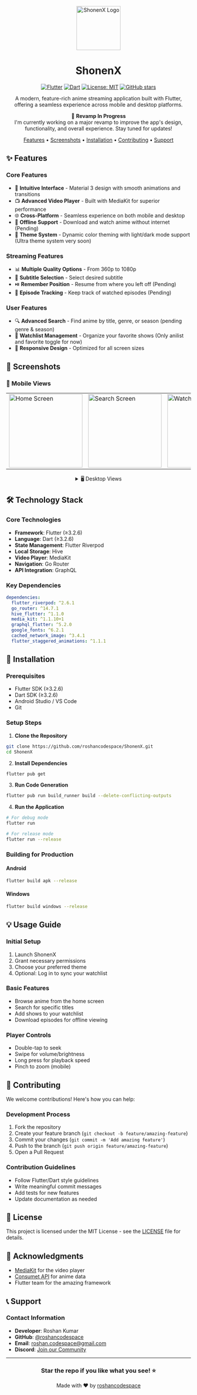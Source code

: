 <div align="center">
   <img src="assets/icons/app_icon-modified-2.png" alt="ShonenX Logo" width="120"/>
  
# ShonenX

[![Flutter](https://img.shields.io/badge/Flutter-≥3.2.6-02569B?logo=flutter)](https://flutter.dev/)
[![Dart](https://img.shields.io/badge/Dart-≥3.2.6-0175C2?logo=dart)](https://dart.dev)
[![License: MIT](https://img.shields.io/badge/License-MIT-yellow.svg)](https://opensource.org/licenses/MIT)
[![GitHub stars](https://img.shields.io/github/stars/Darkx-dev/ShonenX?style=social)](https://github.com/Darkx-dev/ShonenX/stargazers)


A modern, feature-rich anime streaming application built with Flutter, offering a seamless experience across mobile and desktop platforms.


🚧 **Revamp In Progress**  
I'm currently working on a major revamp to improve the app's design, functionality, and overall experience. Stay tuned for updates!

[Features](#-features) • [Screenshots](#-screenshots) • [Installation](#-installation) • [Contributing](#-contributing) • [Support](#-support)

</div>

## ✨ Features

### Core Features
- 🎯 **Intuitive Interface** - Material 3 design with smooth animations and transitions
- 📺 **Advanced Video Player** - Built with MediaKit for superior performance
- 🌐 **Cross-Platform** - Seamless experience on both mobile and desktop
- 🔄 **Offline Support** - Download and watch anime without internet (Pending)
- 🎨 **Theme System** - Dynamic color theming with light/dark mode support (Ultra theme system very soon)

### Streaming Features
- 📊 **Multiple Quality Options** - From 360p to 1080p
- 🎯 **Subtitle Selection** - Select desired subtitle
- ⏯️ **Remember Position** - Resume from where you left off (Pending)
- 📝 **Episode Tracking** - Keep track of watched episodes (Pending)

### User Features
- 🔍 **Advanced Search** - Find anime by title, genre, or season (pending genre & season)
- 📌 **Watchlist Management** - Organize your favorite shows (Only anilist and favorite toggle for now)
- 📱 **Responsive Design** - Optimized for all screen sizes

## 📸 Screenshots

### 📱 Mobile Views
<div align="center">
<table>
  <tr>
    <td><img src="screenshots/mobile/home.jpg" width="200" alt="Home Screen"/></td>
    <td><img src="screenshots/mobile/details.jpg" width="200" alt="Search Screen"/></td>
    <td><img src="screenshots/mobile/stream.jpg" width="200" alt="Watchlist Screen"/></td>
    <td><img src="screenshots/mobile/anilist.jpg" width="200" alt="Watchlist Screen"/></td>
  </tr>
</table>

<details>
<summary>🖥️ Desktop Views</summary>

### Desktop Views
<table>
  <tr>
    <td><img src="screenshots/desktop/home.jpg" width="400" alt="Desktop Home Screen"/></td>
    <td><img src="screenshots/desktop/details.jpg" width="400" alt="Desktop Home Screen"/></td>
  </tr>
  <tr>
    <td><img src="screenshots/desktop/stream.jpg" width="400" alt="Desktop Home Screen"/></td>
    <td><img src="screenshots/desktop/anilist.jpg" width="400" alt="Desktop Home Screen"/></td>
  </tr>
</table>
</details>
</div>

## 🛠️ Technology Stack

### Core Technologies
- **Framework**: Flutter (≥3.2.6)
- **Language**: Dart (≥3.2.6)
- **State Management**: Flutter Riverpod
- **Local Storage**: Hive
- **Video Player**: MediaKit
- **Navigation**: Go Router
- **API Integration**: GraphQL

### Key Dependencies
```yaml
dependencies:
  flutter_riverpod: ^2.6.1
  go_router: ^14.7.1
  hive_flutter: ^1.1.0
  media_kit: ^1.1.10+1
  graphql_flutter: ^5.2.0
  google_fonts: ^6.2.1
  cached_network_image: ^3.4.1
  flutter_staggered_animations: ^1.1.1
```

## 🚀 Installation

### Prerequisites
- Flutter SDK (≥3.2.6)
- Dart SDK (≥3.2.6)
- Android Studio / VS Code
- Git

### Setup Steps

1. **Clone the Repository**
```bash
git clone https://github.com/roshancodespace/ShonenX.git
cd ShonenX
```

2. **Install Dependencies**
```bash
flutter pub get
```

3. **Run Code Generation**
```bash
flutter pub run build_runner build --delete-conflicting-outputs
```

4. **Run the Application**
```bash
# For debug mode
flutter run

# For release mode
flutter run --release
```

### Building for Production

#### Android
```bash
flutter build apk --release
```

#### Windows
```bash
flutter build windows --release
```

## 💡 Usage Guide

### Initial Setup
1. Launch ShonenX
2. Grant necessary permissions
3. Choose your preferred theme
4. Optional: Log in to sync your watchlist

### Basic Features
- Browse anime from the home screen
- Search for specific titles
- Add shows to your watchlist
- Download episodes for offline viewing

### Player Controls
- Double-tap to seek
- Swipe for volume/brightness
- Long press for playback speed
- Pinch to zoom (mobile)

## 🤝 Contributing

We welcome contributions! Here's how you can help:

### Development Process
1. Fork the repository
2. Create your feature branch (`git checkout -b feature/amazing-feature`)
3. Commit your changes (`git commit -m 'Add amazing feature'`)
4. Push to the branch (`git push origin feature/amazing-feature`)
5. Open a Pull Request

### Contribution Guidelines
- Follow Flutter/Dart style guidelines
- Write meaningful commit messages
- Add tests for new features
- Update documentation as needed

## 📄 License

This project is licensed under the MIT License - see the [LICENSE](LICENSE) file for details.

## 🙏 Acknowledgments

- [MediaKit](https://github.com/media-kit/media-kit) for the video player
- [Consumet API](https://github.com/consumet/api.consumet.org) for anime data
- Flutter team for the amazing framework

## 📞 Support

### Contact Information
- **Developer**: Roshan Kumar
- **GitHub**: [@roshancodespace](https://github.com/roshancodespace)
- **Email**: [roshan.codespace@gmail.com](mailto:roshan.codespace@gmail.com)
- **Discord**: [Join our Community](https://discord.gg/uJyXZYSmH4)

---

<div align="center">
  
### Star the repo if you like what you see! ⭐

Made with ❤️ by [roshancodespace](https://github.com/roshancodespace)
</div>
